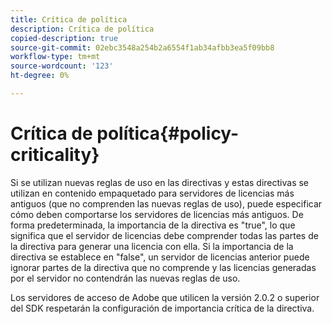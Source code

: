 ```yaml
---
title: Crítica de política
description: Crítica de política
copied-description: true
source-git-commit: 02ebc3548a254b2a6554f1ab34afbb3ea5f09bb8
workflow-type: tm+mt
source-wordcount: '123'
ht-degree: 0%

---
```


# Crítica de política{#policy-criticality}

Si se utilizan nuevas reglas de uso en las directivas y estas directivas se utilizan en contenido empaquetado para servidores de licencias más antiguos (que no comprenden las nuevas reglas de uso), puede especificar cómo deben comportarse los servidores de licencias más antiguos. De forma predeterminada, la importancia de la directiva es &quot;true&quot;, lo que significa que el servidor de licencias debe comprender todas las partes de la directiva para generar una licencia con ella. Si la importancia de la directiva se establece en &quot;false&quot;, un servidor de licencias anterior puede ignorar partes de la directiva que no comprende y las licencias generadas por el servidor no contendrán las nuevas reglas de uso.

Los servidores de acceso de Adobe que utilicen la versión 2.0.2 o superior del SDK respetarán la configuración de importancia crítica de la directiva.
